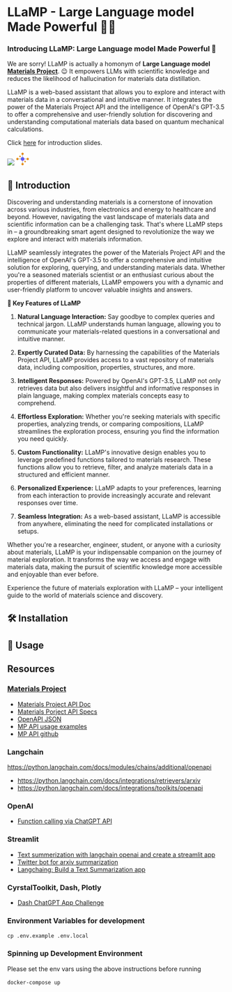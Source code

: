 # LLaMP - Large Language model Made Powerful :llama::crystal_ball:

### **Introducing LLaMP: Large Language model Made Powerful** :rocket:

We are sorry! LLaMP is actually a homonym of **Large Language model [Materials Project](https://materialsproject.org)**. :wink: It empowers LLMs with scientific knowledge and reduces the likelihood of hallucination for materials data distillation.

LLaMP is a web-based assistant that allows you to explore and interact with materials data in a conversational and intuitive manner. It integrates the power of the Materials Project API and the intelligence of OpenAI's GPT-3.5 to offer a comprehensive and user-friendly solution for discovering and understanding computational materials data based on quantum mechanical calculations.

Click [here](https://docs.google.com/presentation/d/e/2PACX-1vR1LjNO2gp_jVUkIX4qxdkAC0Q9PJ4c2vOvNY2HP6-HjlZCOAdiciw8yTpgZvpw9-a9tF7qT8oC6ntV/pub?start=false&loop=false&delayms=3000) for introduction slides.

<img src="https://raw.githubusercontent.com/sveltejs/branding/master/svelte-horizontal.svg" height="30"/>
<a href="https://elementari.janosh.dev/"><img src="https://raw.githubusercontent.com/janosh/elementari/main/static/favicon.svg" height="30"/></a>

## :crystal_ball: Introduction

Discovering and understanding materials is a cornerstone of innovation across various industries, from electronics and energy to healthcare and beyond. However, navigating the vast landscape of materials data and scientific information can be a challenging task. That's where LLaMP steps in – a groundbreaking smart agent designed to revolutionize the way we explore and interact with materials information.

LLaMP seamlessly integrates the power of the Materials Project API and the intelligence of OpenAI's GPT-3.5 to offer a comprehensive and intuitive solution for exploring, querying, and understanding materials data. Whether you're a seasoned materials scientist or an enthusiast curious about the properties of different materials, LLaMP empowers you with a dynamic and user-friendly platform to uncover valuable insights and answers.

**:mag_right: Key Features of LLaMP**

1. **Natural Language Interaction:** Say goodbye to complex queries and technical jargon. LLaMP understands human language, allowing you to communicate your materials-related questions in a conversational and intuitive manner.

2. **Expertly Curated Data:** By harnessing the capabilities of the Materials Project API, LLaMP provides access to a vast repository of materials data, including composition, properties, structures, and more.

3. **Intelligent Responses:** Powered by OpenAI's GPT-3.5, LLaMP not only retrieves data but also delivers insightful and informative responses in plain language, making complex materials concepts easy to comprehend.

4. **Effortless Exploration:** Whether you're seeking materials with specific properties, analyzing trends, or comparing compositions, LLaMP streamlines the exploration process, ensuring you find the information you need quickly.

5. **Custom Functionality:** LLaMP's innovative design enables you to leverage predefined functions tailored to materials research. These functions allow you to retrieve, filter, and analyze materials data in a structured and efficient manner.

6. **Personalized Experience:** LLaMP adapts to your preferences, learning from each interaction to provide increasingly accurate and relevant responses over time.

7. **Seamless Integration:** As a web-based assistant, LLaMP is accessible from anywhere, eliminating the need for complicated installations or setups.

Whether you're a researcher, engineer, student, or anyone with a curiosity about materials, LLaMP is your indispensable companion on the journey of material exploration. It transforms the way we access and engage with materials data, making the pursuit of scientific knowledge more accessible and enjoyable than ever before.

Experience the future of materials exploration with LLaMP – your intelligent guide to the world of materials science and discovery.

## :hammer_and_wrench: Installation

## :rocket: Usage

## Resources

### [Materials Project](https://materialsproject.org/)

- [Materials Project API Doc](https://docs.materialsproject.org/)
- [Materials Porject API Specs](https://api.materialsproject.org/docs)
- [OpenAPI JSON](https://api.materialsproject.org/openapi.json)
- [MP API usage examples](https://docs.materialsproject.org/downloading-data/using-the-api/examples)
- [MP API github](https://github.com/materialsproject/api)

### Langchain

https://python.langchain.com/docs/modules/chains/additional/openapi

- https://python.langchain.com/docs/integrations/retrievers/arxiv
- https://python.langchain.com/docs/integrations/toolkits/openapi

### OpenAI

- [Function calling via ChatGPT API](https://www.youtube.com/watch?v=0-zlUy7VUjg&ab_channel=GregKamradt%28DataIndy%29)

### Streamlit

- [Text summerization with langchain openai and create a
  streamlit app](https://alphasec.io/summarize-text-with-langchain-and-openai/)
- [Twitter bot for arxiv summarization](https://levelup.gitconnected.com/build-a-twitter-bot-for-arxiv-paper-summarization-by-openai-and-langchain-in-10-minutes-e57de6b32e03)
- [Langchaing: Build a Text Summarization app](https://blog.streamlit.io/langchain-tutorial-3-build-a-text-summarization-app/)

### CyrstalToolkit, Dash, Plotly

- [Dash ChatGPT App Challenge](https://community.plotly.com/t/dash-chatgpt-app-challenge/75763/26)

### Environment Variables for development

```
cp .env.example .env.local
```

### Spinning up Development Environment

Please set the env vars using the above instructions before running

```
docker-compose up
```
